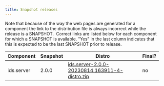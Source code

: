 ```yaml
---
title: Snapshot releases
---
```


Note that because of the way the web pages are generated for a component
the link to the distribution file is always incorrect while the release
is a SNAPSHOT.  Correct links are listed below for each component for
which a SNAPSHOT is available. "Yes" in the last column indicates that
this is expected to be the last SNAPSHOT prior to release.

| Component        | Snapshot | Distro                                                                                                                                                                                         | Final? |
| ---------------- | -------- | ---------------------------------------------------------------------------------------------------------------------------------------------------------------------------------------------- | ------ |
| ids.server       | 2.0.0    | [ ids.server-2.0.0-20230814.163911-4-distro.zip ](https://repo.icatproject.org/repo/org/icatproject/ids.server/2.0.0-SNAPSHOT/ids.server-2.0.0-20230814.163911-4-distro.zip)                   | no     |
